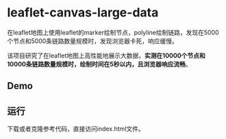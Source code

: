 # leaflet-canvas-large-data
在leaflet地图上使用leaflet的marker绘制节点，polyline绘制链路，发现在5000个节点和5000条链路数量规模时，发现浏览器卡死，响应缓慢。

该项目研究了在leaflet地图上高性能地展示大数据，**实测在10000个节点和10000条链路数量规模时，绘制时间在5秒以内，且浏览器响应流畅**。

## Demo


## 运行
下载或者克隆参考代码，直接访问index.html文件。